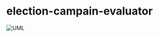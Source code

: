 # election-campain-evaluator
![UML](https://github.com/EthanLehr/election-campain-evaluator/blob/master/UML.jpg?raw=true)
